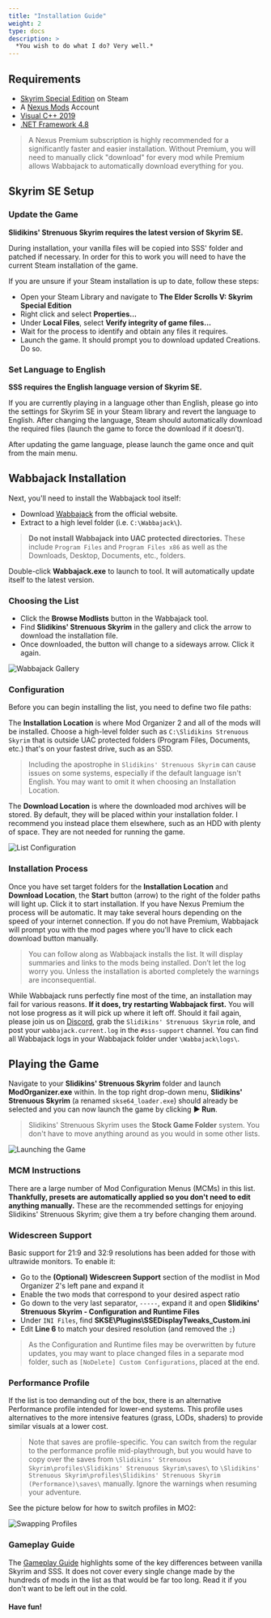 ```yaml
---
title: "Installation Guide"
weight: 2
type: docs
description: >
  *You wish to do what I do? Very well.*
---
```


## Requirements
* [Skyrim Special Edition](https://store.steampowered.com/app/489830/The_Elder_Scrolls_V_Skyrim_Special_Edition/) on Steam
* A [Nexus Mods](https://www.nexusmods.com/) Account
* [Visual C++ 2019](https://aka.ms/vs/16/release/vc_redist.x64.exe)
* [.NET Framework 4.8](https://dotnet.microsoft.com/download/dotnet-framework/thank-you/net48-web-installer)

> A Nexus Premium subscription is highly recommended for a significantly faster and easier installation. Without Premium, you will need to manually click "download" for every mod while Premium allows Wabbajack to automatically download everything for you.

## Skyrim SE Setup

### Update the Game

**Slidikins' Strenuous Skyrim requires the latest version of Skyrim SE.**

During installation, your vanilla files will be copied into SSS' folder and patched if necessary. In order for this to work you will need to have the current Steam installation of the game.

If you are unsure if your Steam installation is up to date, follow these steps:
- Open your Steam Library and navigate to **The Elder Scrolls V: Skyrim Special Edition**
- Right click and select **Properties...**
- Under **Local Files**, select **Verify integrity of game files...**
- Wait for the process to identify and obtain any files it requires.
- Launch the game. It should prompt you to download updated Creations. Do so.

### Set Language to English

**SSS requires the English language version of Skyrim SE.**

If you are currently playing in a language other than English, please go into the settings for Skyrim SE in your Steam library and revert the language to English. After changing the language, Steam should automatically download the required files (launch the game to force the download if it doesn’t).

After updating the game language, please launch the game once and quit from the main menu.

## Wabbajack Installation
Next, you'll need to install the Wabbajack tool itself:
- Download [Wabbajack](https://www.wabbajack.org/) from the official website.
- Extract to a high level folder (i.e. `C:\Wabbajack\`).

> **Do not install Wabbajack into UAC protected directories.** These include `Program Files` and `Program Files x86` as well as the Downloads, Desktop, Documents, etc., folders.

Double-click **Wabbajack.exe** to launch to tool. It will automatically update itself to the latest version.

### Choosing the List
- Click the **Browse Modlists** button in the Wabbajack tool.
- Find **Slidikins' Strenuous Skyrim** in the gallery and click the arrow to download the installation file.
- Once downloaded, the button will change to a sideways arrow. Click it again.

![Wabbajack Gallery](/Pictures/sss/installation/sss-on-wj.png)

### Configuration
Before you can begin installing the list, you need to define two file paths:

The **Installation Location** is where Mod Organizer 2 and all of the mods will be installed. Choose a high-level folder such as `C:\Slidikins Strenuous Skyrim` that is outside UAC protected folders (Program Files, Documents, etc.) that's on your fastest drive, such as an SSD.

> Including the apostrophe in `Slidikins' Strenuous Skyrim` can cause issues on some systems, especially if the default language isn't English. You may want to omit it when choosing an Installation Location.

The **Download Location** is where the downloaded mod archives will be stored. By default, they will be placed within your installation folder. I recommend you instead place them elsewhere, such as an HDD with plenty of space. They are not needed for running the game.

![List Configuration](/Pictures/sss/installation/sss-installation-wj.png)

### Installation Process
Once you have set target folders for the **Installation Location** and **Download Location**, the **Start** button (arrow) to the right of the folder paths will light up. Click it to start installation. If you have Nexus Premium the process will be automatic. It may take several hours depending on the speed of your internet connection. If you do not have Premium, Wabbajack will prompt you with the mod pages where you'll have to click each download button manually.

> You can follow along as Wabbajack installs the list. It will display summaries and links to the mods being installed. Don’t let the log worry you. Unless the installation is aborted completely the warnings are inconsequential.

While Wabbajack runs perfectly fine most of the time, an installation may fail for various reasons. **If it does, try restarting Wabbajack first.** You will not lose progress as it will pick up where it left off. Should it fail again, please join us on [Discord](https://discord.gg/xRrHRsb5e9), grab the `Slidikins' Strenuous Skyrim` role, and post your `wabbajack.current.log` in the `#sss-support` channel. You can find all Wabbajack logs in your Wabbajack folder under `\Wabbajack\logs\`.

## Playing the Game

Navigate to your **Slidikins' Strenuous Skyrim** folder and launch **ModOrganizer.exe** within. In the top right drop-down menu, **Slidikins' Strenuous Skyrim** (a renamed `skse64_loader.exe`) should already be selected and you can now launch the game by clicking **► Run**.

> Slidikins' Strenuous Skyrim uses the **Stock Game Folder** system. You don't have to move anything around as you would in some other lists.

![Launching the Game](/Pictures/sss/installation/launch-sss.png)

### MCM Instructions
There are a large number of Mod Configuration Menus (MCMs) in this list. **Thankfully, presets are automatically applied so you don't need to edit anything manually.** These are the recommended settings for enjoying Slidikins' Strenuous Skyrim; give them a try before changing them around.

### Widescreen Support
Basic support for 21:9 and 32:9 resolutions has been added for those with ultrawide monitors. To enable it:
- Go to the **(Optional) Widescreen Support** section of the modlist in Mod Organizer 2's left pane and expand it
- Enable the two mods that correspond to your desired aspect ratio
- Go down to the very last separator, `-----`, expand it and open **Slidikins' Strenuous Skyrim - Configuration and Runtime Files**
- Under `INI Files`, find **SKSE\Plugins\SSEDisplayTweaks_Custom.ini**
- Edit **Line 6** to match your desired resolution (and removed the `;`)

> As the Configuration and Runtime files may be overwritten by future updates, you may want to place changed files in a separate mod folder, such as `[NoDelete] Custom Configurations`, placed at the end.

### Performance Profile
If the list is too demanding out of the box, there is an alternative Performance profile intended for lower-end systems. This profile uses alternatives to the more intensive features (grass, LODs, shaders) to provide similar visuals at a lower cost.

> Note that saves are profile-specific. You can switch from the regular to the performance profile mid-playthrough, but you would have to copy over the saves from `\Slidikins' Strenuous Skyrim\profiles\Slidikins' Strenuous Skyrim\saves\` to `\Slidikins' Strenuous Skyrim\profiles\Slidikins' Strenuous Skyrim (Performance)\saves\` manually. Ignore the warnings when resuming your adventure.

See the picture below for how to switch profiles in MO2:

![Swapping Profiles](/Pictures/sss/installation/swap-mo2-profile.png)

### Gameplay Guide

The [Gameplay Guide](/skyrim-se/sss/gameplay-guide) highlights some of the key differences between vanilla Skyrim and SSS. It does not cover every single change made by the hundreds of mods in the list as that would be far too long. Read it if you don't want to be left out in the cold.

#### Have fun!